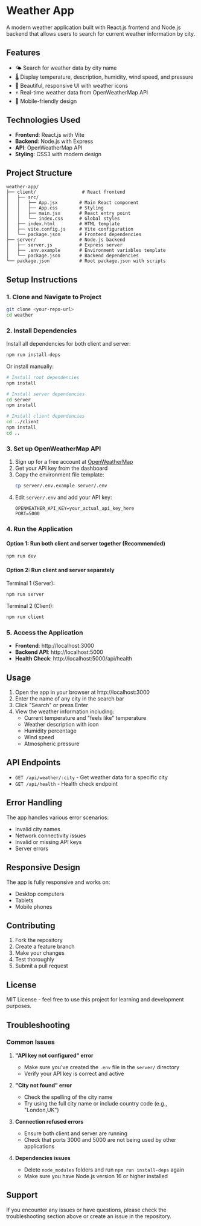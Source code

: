 # Weather App

A modern weather application built with React.js frontend and Node.js backend that allows users to search for current weather information by city.

## Features

- 🌤️ Search for weather data by city name
- 🌡️ Display temperature, description, humidity, wind speed, and pressure
- 🎨 Beautiful, responsive UI with weather icons
- ⚡ Real-time weather data from OpenWeatherMap API
- 📱 Mobile-friendly design

## Technologies Used

- **Frontend**: React.js with Vite
- **Backend**: Node.js with Express
- **API**: OpenWeatherMap API
- **Styling**: CSS3 with modern design

## Project Structure

```
weather-app/
├── client/                 # React frontend
│   ├── src/
│   │   ├── App.jsx        # Main React component
│   │   ├── App.css        # Styling
│   │   ├── main.jsx       # React entry point
│   │   └── index.css      # Global styles
│   ├── index.html         # HTML template
│   ├── vite.config.js     # Vite configuration
│   └── package.json       # Frontend dependencies
├── server/                # Node.js backend
│   ├── server.js          # Express server
│   ├── .env.example       # Environment variables template
│   └── package.json       # Backend dependencies
└── package.json           # Root package.json with scripts
```

## Setup Instructions

### 1. Clone and Navigate to Project

```bash
git clone <your-repo-url>
cd weather
```

### 2. Install Dependencies

Install all dependencies for both client and server:

```bash
npm run install-deps
```

Or install manually:

```bash
# Install root dependencies
npm install

# Install server dependencies
cd server
npm install

# Install client dependencies
cd ../client
npm install
cd ..
```

### 3. Set up OpenWeatherMap API

1. Sign up for a free account at [OpenWeatherMap](https://openweathermap.org/api)
2. Get your API key from the dashboard
3. Copy the environment file template:
   ```bash
   cp server/.env.example server/.env
   ```
4. Edit `server/.env` and add your API key:
   ```
   OPENWEATHER_API_KEY=your_actual_api_key_here
   PORT=5000
   ```

### 4. Run the Application

#### Option 1: Run both client and server together (Recommended)
```bash
npm run dev
```

#### Option 2: Run client and server separately

Terminal 1 (Server):
```bash
npm run server
```

Terminal 2 (Client):
```bash
npm run client
```

### 5. Access the Application

- **Frontend**: http://localhost:3000
- **Backend API**: http://localhost:5000
- **Health Check**: http://localhost:5000/api/health

## Usage

1. Open the app in your browser at http://localhost:3000
2. Enter the name of any city in the search bar
3. Click "Search" or press Enter
4. View the weather information including:
   - Current temperature and "feels like" temperature
   - Weather description with icon
   - Humidity percentage
   - Wind speed
   - Atmospheric pressure

## API Endpoints

- `GET /api/weather/:city` - Get weather data for a specific city
- `GET /api/health` - Health check endpoint

## Error Handling

The app handles various error scenarios:
- Invalid city names
- Network connectivity issues
- Invalid or missing API keys
- Server errors

## Responsive Design

The app is fully responsive and works on:
- Desktop computers
- Tablets
- Mobile phones

## Contributing

1. Fork the repository
2. Create a feature branch
3. Make your changes
4. Test thoroughly
5. Submit a pull request

## License

MIT License - feel free to use this project for learning and development purposes.

## Troubleshooting

### Common Issues

1. **"API key not configured" error**
   - Make sure you've created the `.env` file in the `server/` directory
   - Verify your API key is correct and active

2. **"City not found" error**
   - Check the spelling of the city name
   - Try using the full city name or include country code (e.g., "London,UK")

3. **Connection refused errors**
   - Ensure both client and server are running
   - Check that ports 3000 and 5000 are not being used by other applications

4. **Dependencies issues**
   - Delete `node_modules` folders and run `npm run install-deps` again
   - Make sure you have Node.js version 16 or higher installed

## Support

If you encounter any issues or have questions, please check the troubleshooting section above or create an issue in the repository.
